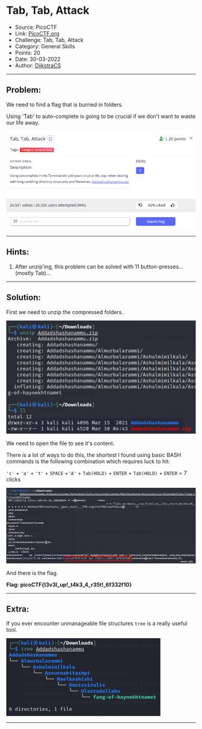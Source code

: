 # Tab, Tab, Attack
* Source: PicoCTF
* Link: [PicoCTF.org](https://picoctf.org/)
* Challenge: Tab, Tab, Attack
* Category: General Skills
* Points: 20
* Date: 30-03-2022
* Author: [DjikstraCS](https://github.com/DjikstraCS)

---
## Problem:
We need to find a flag that is burried in folders.

Using 'Tab' to auto-complete is going to be crucial if we don't want to waste our life away.

![](./attachments/Pasted%20image%2020220330103742.png)

---
## Hints:
 1. After unzip'ing, this problem can be solved with 11 button-presses...(mostly Tab)...

---
## Solution:

First we need to unzip the compressed folders.

![](./attachments/Pasted%20image%2020220330104431.png)

We need to open the file to see it's content.

There is a lot of ways to do this, the shortest I found using basic BASH commands is the following combination which requires luck to hit:

`'c'` + `'a'` + `'t'` + `SPACE` +`'A'` + `Tab(HOLD)` + `ENTER` + `Tab(HOLD)` + `ENTER` = 7 clicks

![](./attachments/Pasted%20image%2020220330150739.png)

And there is the flag.

**Flag: picoCTF{l3v3l_up!_t4k3_4_r35t!_6f332f10}**

---
## Extra:
If you ever encounter unmanageable file structures `tree` is a really useful tool.

![](./attachments/Pasted%20image%2020220330151715.png)

---
